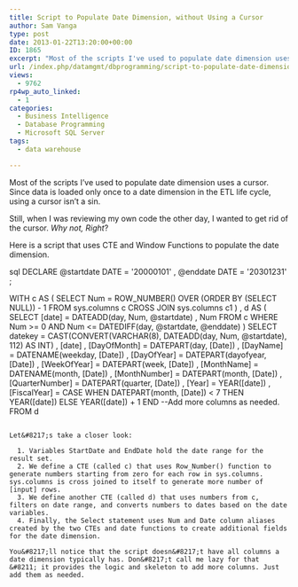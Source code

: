 ```yaml
---
title: Script to Populate Date Dimension, without Using a Cursor
author: Sam Vanga
type: post
date: 2013-01-22T13:20:00+00:00
ID: 1865
excerpt: "Most of the scripts I've used to populate date dimension uses a cursor. Since data is loaded only once to a date dimension in the ETL life cycle, using a cursor isn't a sin. However, if you want to kick cursors out of the park, here is an alternative using Window Functions."
url: /index.php/datamgmt/dbprogramming/script-to-populate-date-dimension-sql-server/
views:
  - 9762
rp4wp_auto_linked:
  - 1
categories:
  - Business Intelligence
  - Database Programming
  - Microsoft SQL Server
tags:
  - data warehouse

---
```

Most of the scripts I&#8217;ve used to populate date dimension uses a cursor. Since data is loaded only once to a date dimension in the ETL life cycle, using a cursor isn&#8217;t a sin.

Still, when I was reviewing my own code the other day, I wanted to get rid of the cursor. _Why not, Right_?

Here is a script that uses CTE and Window Functions to populate the date dimension.

sql
DECLARE @startdate DATE = '20000101'
	, @enddate DATE = '20301231' ;

WITH c
AS (
	SELECT	Num = ROW_NUMBER() OVER (ORDER BY (SELECT NULL)) - 1
	FROM sys.columns c
	CROSS JOIN sys.columns c1
	)
, d
AS (
	SELECT	[date] = DATEADD(day, Num, @startdate)
			, Num
	FROM c
	WHERE Num >= 0
		AND Num <= DATEDIFF(day, @startdate, @enddate)
	)
SELECT datekey = CAST(CONVERT(VARCHAR(8), DATEADD(day, Num, @startdate), 112) AS INT)
	, [date]
	, [DayOfMonth] = DATEPART(day, [Date])
	, [DayName] = DATENAME(weekday, [Date])
	, [DayOfYear] = DATEPART(dayofyear, [Date])
	, [WeekOfYear] = DATEPART(week, [Date])
	, [MonthName] = DATENAME(month, [Date])
	, [MonthNumber] = DATEPART(month, [Date])
	, [QuarterNumber] = DATEPART(quarter, [Date])
	, [Year] = YEAR([date])
	, [FiscalYear] = CASE 
		WHEN DATEPART(month, [Date]) < 7
			THEN YEAR([date])
		ELSE YEAR([date]) + 1
		END
--Add more columns as needed.
FROM d
```

Let&#8217;s take a closer look:

  1. Variables StartDate and EndDate hold the date range for the result set.
  2. We define a CTE (called c) that uses Row_Number() function to generate numbers starting from zero for each row in sys.columns. sys.columns is cross joined to itself to generate more number of [input] rows.
  3. We define another CTE (called d) that uses numbers from c, filters on date range, and converts numbers to dates based on the date variables.
  4. Finally, the Select statement uses Num and Date column aliases created by the two CTEs and date functions to create additional fields for the date dimension.

You&#8217;ll notice that the script doesn&#8217;t have all columns a date dimension typically has. Don&#8217;t call me lazy for that &#8211; it provides the logic and skeleton to add more columns. Just add them as needed.